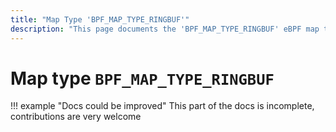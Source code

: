 ```yaml
---
title: "Map Type 'BPF_MAP_TYPE_RINGBUF'"
description: "This page documents the 'BPF_MAP_TYPE_RINGBUF' eBPF map type, including its definition, usage, program types that can use it, and examples."
---
```

# Map type `BPF_MAP_TYPE_RINGBUF`

!!! example "Docs could be improved"
    This part of the docs is incomplete, contributions are very welcome
